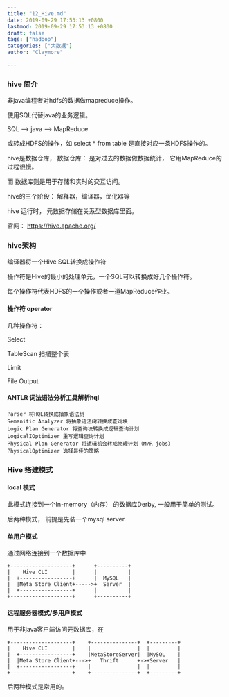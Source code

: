 ```yaml
---
title: "12_Hive.md"
date: 2019-09-29 17:53:13 +0800
lastmod: 2019-09-29 17:53:13 +0800
draft: false
tags: ["hadoop"]
categories: ["大数据"]
author: "Claymore"

---
```

### hive 简介

非java编程者对hdfs的数据做mapreduce操作。

使用SQL代替java的业务逻辑。

SQL --> java --> MapReduce

或转成HDFS的操作，如 select * from table 是直接对应一条HDFS操作的。

hive是数据仓库， 数据仓库： 是对过去的数据做数据统计， 它用MapReduce的过程很慢。

而 数据库则是用于存储和实时的交互访问。



hive的三个阶段： 解释器，编译器，优化器等

hive 运行时， 元数据存储在关系型数据库里面。

官网： https://hive.apache.org/



### hive架构

编译器将一个Hive SQL转换成操作符

操作符是Hive的最小的处理单元，一个SQL可以转换成好几个操作符。

每个操作符代表HDFS的一个操作或者一道MapReduce作业。



#### 操作符 operator

几种操作符：

Select

TableScan  扫描整个表

Limit 

File Output



#### ANTLR 词法语法分析工具解析hql

```
Parser 将HQL转换成抽象语法树
Semanitic Analyzer 将抽象语法树转换成查询块
Logic Plan Generator 将查询块转换成逻辑查询计划
LogicalIOptimizer 重写逻辑查询计划
Physical Plan Generator 将逻辑机会转成物理计划（M/R jobs）
PhysicalOptimizer 选择最佳的策略
```



### Hive 搭建模式

#### local 模式

此模式连接到一个In-memory（内存） 的数据库Derby, 一般用于简单的测试。



后两种模式， 前提是先装一个mysql server.

#### 单用户模式

通过网络连接到一个数据库中

```
+--------------------+      +----------+
|    Hive CLI        |      |          |
|  +-----------------+      |  MySQL   |
|  |Meta Store Client+----->+  Server  |
|  +-----------------+      |          |
+--------------------+      +----------+
```



#### 远程服务器模式/多用户模式

用于非java客户端访问元数据库，在

```
+--------------------+    +---------------+  +---------+
|    Hive CLI        |    |               |  |         |
|  +-----------------+    |MetaStoreServer|  |MySQL    |
|  |Meta Store Client+--->+   Thrift      +->+Server   |
|  +-----------------+    |               |  |         |
+--------------------+    +---------------+  +---------+
```



后两种模式是常用的。